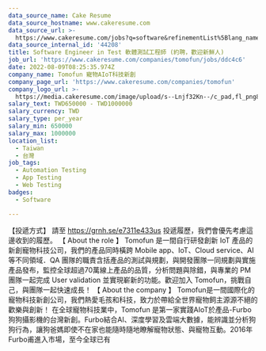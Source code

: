 ```yaml
---
data_source_name: Cake Resume
data_source_hostname: www.cakeresume.com
data_source_url: >-
  https://www.cakeresume.com/jobs?q=software&refinementList%5Blang_name%5D%5B0%5D=English&refinementList%5Bsalary_type%5D=per_year&range%5Bsalary_range%5D%5Bmin%5D=1000000&page=2
data_source_internal_id: '44208'
title: Software Engineer in Test 軟體測試工程師 (約聘，歡迎新鮮人)
job_url: 'https://www.cakeresume.com/companies/tomofun/jobs/ddc4c6'
date: 2022-08-09T08:25:35.974Z
company_name: Tomofun 寵物AIoT科技新創
company_page_url: 'https://www.cakeresume.com/companies/tomofun'
company_logo_url: >-
  https://media.cakeresume.com/image/upload/s--Lnjf32Kn--/c_pad,fl_png8,h_200,w_200/v1594890273/ztfrcn5jli33qaw9bpsz.png
salary_text: TWD650000 - TWD1000000
salary_currency: TWD
salary_type: per_year
salary_min: 650000
salary_max: 1000000
location_list:
  - Taiwan
  - 台灣
job_tags:
  - Automation Testing
  - App Testing
  - Web Testing
badges:
  - Software

---
```


【投遞方式】 請至 https://grnh.se/e7311e433us 投遞履歷，我們會優先考慮這邊收到的履歷。 【 About the role 】 Tomofun 是一間自行研發創新 IoT 產品的新創寵物科技公司，我們的產品同時橫跨 Mobile app、IoT、Cloud service、AI 等不同領域．QA 團隊的職責含括產品的測試與規劃，與開發團隊一同規劃與實施產品發布，監控全球超過70萬線上產品的品質，分析問題與除錯，與專業的 PM 團隊一起完成 User validation 並實現嶄新的功能。歡迎加入 Tomofun，挑戰自己，與團隊一起快速成長！ 【 About the company 】 Tomofun是一間國際化的寵物科技新創公司，我們熱愛毛孩和科技，致力於帶給全世界寵物飼主源源不絕的歡樂與創新！ 在全球寵物科技業中，Tomofun 是第一家實踐AIoT於產品-Furbo 狗狗攝影機的台灣新創。Furbo結合AI、深度學習及雲端大數據，能辨識並分析狗狗行為，讓狗爸媽即使不在家也能隨時隨地瞭解寵物狀態、與寵物互動。2016年Furbo甫進入市場，至今全球已有